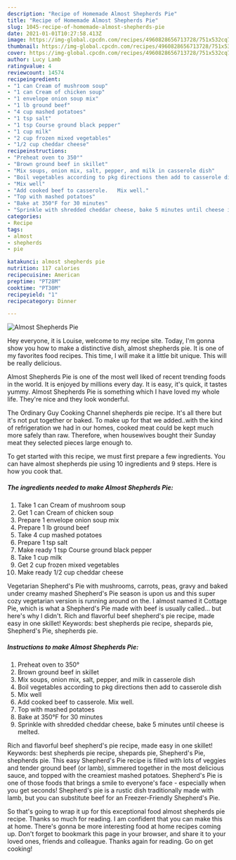 ```yaml
---
description: "Recipe of Homemade Almost Shepherds Pie"
title: "Recipe of Homemade Almost Shepherds Pie"
slug: 1045-recipe-of-homemade-almost-shepherds-pie
date: 2021-01-01T10:27:58.413Z
image: https://img-global.cpcdn.com/recipes/4960828656713728/751x532cq70/almost-shepherds-pie-recipe-main-photo.jpg
thumbnail: https://img-global.cpcdn.com/recipes/4960828656713728/751x532cq70/almost-shepherds-pie-recipe-main-photo.jpg
cover: https://img-global.cpcdn.com/recipes/4960828656713728/751x532cq70/almost-shepherds-pie-recipe-main-photo.jpg
author: Lucy Lamb
ratingvalue: 4
reviewcount: 14574
recipeingredient:
- "1 can Cream of mushroom soup"
- "1 can Cream of chicken soup"
- "1 envelope onion soup mix"
- "1 lb ground beef"
- "4 cup mashed potatoes"
- "1 tsp salt"
- "1 tsp Course ground black pepper"
- "1 cup milk"
- "2 cup frozen mixed vegetables"
- "1/2 cup cheddar cheese"
recipeinstructions:
- "Preheat oven to 350°"
- "Brown ground beef in skillet"
- "Mix soups, onion mix, salt, pepper, and milk in casserole dish"
- "Boil vegetables according to pkg directions then add to casserole dish"
- "Mix well"
- "Add cooked beef to casserole.   Mix well."
- "Top with mashed potatoes"
- "Bake at 350°F for 30 minutes"
- "Sprinkle with shredded cheddar cheese, bake 5 minutes until cheese is melted."
categories:
- Recipe
tags:
- almost
- shepherds
- pie

katakunci: almost shepherds pie 
nutrition: 117 calories
recipecuisine: American
preptime: "PT28M"
cooktime: "PT30M"
recipeyield: "1"
recipecategory: Dinner

---
```



![Almost Shepherds Pie](https://img-global.cpcdn.com/recipes/4960828656713728/751x532cq70/almost-shepherds-pie-recipe-main-photo.jpg)

Hey everyone, it is Louise, welcome to my recipe site. Today, I'm gonna show you how to make a distinctive dish, almost shepherds pie. It is one of my favorites food recipes. This time, I will make it a little bit unique. This will be really delicious.

Almost Shepherds Pie is one of the most well liked of recent trending foods in the world. It is enjoyed by millions every day. It is easy, it's quick, it tastes yummy. Almost Shepherds Pie is something which I have loved my whole life. They're nice and they look wonderful.

The Ordinary Guy Cooking Channel shepherds pie recipe. It&#39;s all there but it&#39;s not put together or baked. To make up for that we added..with the kind of refrigeration we had in our homes, cooked meat could be kept much more safely than raw. Therefore, when housewives bought their Sunday meat they selected pieces large enough to.


To get started with this recipe, we must first prepare a few ingredients. You can have almost shepherds pie using 10 ingredients and 9 steps. Here is how you cook that.

<!--inarticleads1-->

##### The ingredients needed to make Almost Shepherds Pie:

1. Take 1 can Cream of mushroom soup
1. Get 1 can Cream of chicken soup
1. Prepare 1 envelope onion soup mix
1. Prepare 1 lb ground beef
1. Take 4 cup mashed potatoes
1. Prepare 1 tsp salt
1. Make ready 1 tsp Course ground black pepper
1. Take 1 cup milk
1. Get 2 cup frozen mixed vegetables
1. Make ready 1/2 cup cheddar cheese


Vegetarian Shepherd&#39;s Pie with mushrooms, carrots, peas, gravy and baked under creamy mashed Shepherd&#39;s Pie season is upon us and this super cozy vegetarian version is running around on the. I almost named it Cottage Pie, which is what a Shepherd&#39;s Pie made with beef is usually called… but here&#39;s why I didn&#39;t. Rich and flavorful beef shepherd&#39;s pie recipe, made easy in one skillet! Keywords: best shepherds pie recipe, shepards pie, Shepherd&#39;s Pie, shepherds pie. 

<!--inarticleads2-->

##### Instructions to make Almost Shepherds Pie:

1. Preheat oven to 350°
1. Brown ground beef in skillet
1. Mix soups, onion mix, salt, pepper, and milk in casserole dish
1. Boil vegetables according to pkg directions then add to casserole dish
1. Mix well
1. Add cooked beef to casserole.   Mix well.
1. Top with mashed potatoes
1. Bake at 350°F for 30 minutes
1. Sprinkle with shredded cheddar cheese, bake 5 minutes until cheese is melted.


Rich and flavorful beef shepherd&#39;s pie recipe, made easy in one skillet! Keywords: best shepherds pie recipe, shepards pie, Shepherd&#39;s Pie, shepherds pie. This easy Shepherd&#39;s Pie recipe is filled with lots of veggies and tender ground beef (or lamb), simmered together in the most delicious sauce, and topped with the creamiest mashed potatoes. Shepherd&#39;s Pie is one of those foods that brings a smile to everyone&#39;s face - especially when you get seconds! Shepherd&#39;s pie is a rustic dish traditionally made with lamb, but you can substitute beef for an Freezer-Friendly Shepherd&#39;s Pie. 

So that's going to wrap it up for this exceptional food almost shepherds pie recipe. Thanks so much for reading. I am confident that you can make this at home. There's gonna be more interesting food at home recipes coming up. Don't forget to bookmark this page in your browser, and share it to your loved ones, friends and colleague. Thanks again for reading. Go on get cooking!
